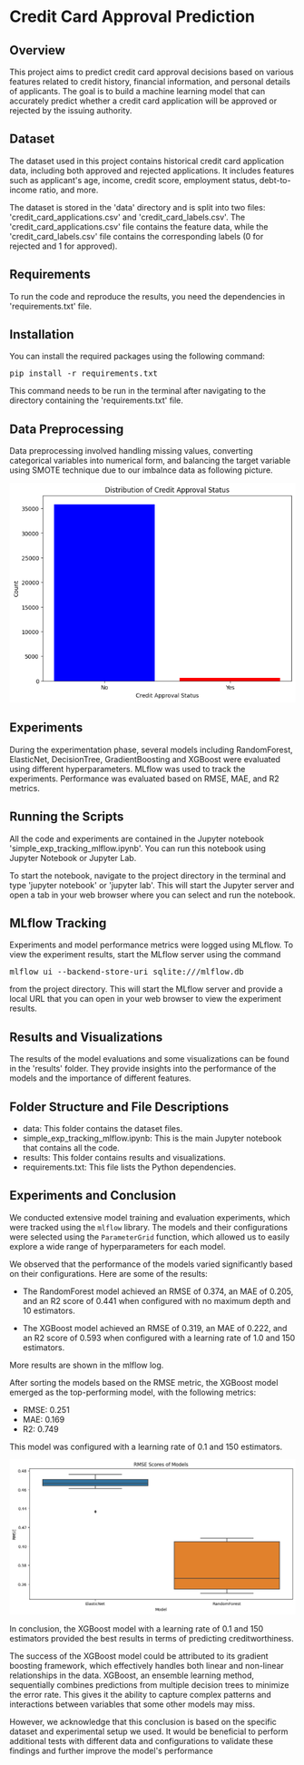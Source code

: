 # Credit Card Approval Prediction
## Overview
This project aims to predict credit card approval decisions based on various features related to credit history, financial information, and personal details of applicants. The goal is to build a machine learning model that can accurately predict whether a credit card application will be approved or rejected by the issuing authority.

## Dataset
The dataset used in this project contains historical credit card application data, including both approved and rejected applications. It includes features such as applicant's age, income, credit score, employment status, debt-to-income ratio, and more.

The dataset is stored in the 'data' directory and is split into two files: 'credit_card_applications.csv' and 'credit_card_labels.csv'. The 'credit_card_applications.csv' file contains the feature data, while the 'credit_card_labels.csv' file contains the corresponding labels (0 for rejected and 1 for approved).

## Requirements
To run the code and reproduce the results, you need the dependencies in 'requirements.txt' file.

## Installation
You can install the required packages using the following command:

<pre>
pip install -r requirements.txt
</pre>

This command needs to be run in the terminal after navigating to the directory containing the 'requirements.txt' file.

## Data Preprocessing
Data preprocessing involved handling missing values, converting categorical variables into numerical form, and balancing the target variable using SMOTE technique due to our imbalnce data as following picture.

![Data Imbalance](https://github.com/tutalae/creditcard_approval_prediction/blob/main/results/imbalance%20data.png)

## Experiments
During the experimentation phase, several models including RandomForest, ElasticNet, DecisionTree, GradientBoosting and XGBoost were evaluated using different hyperparameters. MLflow was used to track the experiments. Performance was evaluated based on RMSE, MAE, and R2 metrics.

## Running the Scripts
All the code and experiments are contained in the Jupyter notebook 'simple_exp_tracking_mlflow.ipynb'. You can run this notebook using Jupyter Notebook or Jupyter Lab.

To start the notebook, navigate to the project directory in the terminal and type 'jupyter notebook' or 'jupyter lab'. This will start the Jupyter server and open a tab in your web browser where you can select and run the notebook.

## MLflow Tracking
Experiments and model performance metrics were logged using MLflow. To view the experiment results, start the MLflow server using the command 

<pre>
mlflow ui --backend-store-uri sqlite:///mlflow.db
</pre>

from the project directory. This will start the MLflow server and provide a local URL that you can open in your web browser to view the experiment results.

## Results and Visualizations
The results of the model evaluations and some visualizations can be found in the 'results' folder. They provide insights into the performance of the models and the importance of different features.

## Folder Structure and File Descriptions
- data: This folder contains the dataset files.
- simple_exp_tracking_mlflow.ipynb: This is the main Jupyter notebook that contains all the code.
- results: This folder contains results and visualizations.
- requirements.txt: This file lists the Python dependencies.

## Experiments and Conclusion
We conducted extensive model training and evaluation experiments, which were tracked using the `mlflow` library. The models and their configurations were selected using the `ParameterGrid` function, which allowed us to easily explore a wide range of hyperparameters for each model.

We observed that the performance of the models varied significantly based on their configurations. Here are some of the results:

- The RandomForest model achieved an RMSE of 0.374, an MAE of 0.205, and an R2 score of 0.441 when configured with no maximum depth and 10 estimators.

- The XGBoost model achieved an RMSE of 0.319, an MAE of 0.222, and an R2 score of 0.593 when configured with a learning rate of 1.0 and 150 estimators.

More results are shown in the mlflow log.

After sorting the models based on the RMSE metric, the XGBoost model emerged as the top-performing model, with the following metrics:

- RMSE: 0.251
- MAE: 0.169
- R2: 0.749

This model was configured with a learning rate of 0.1 and 150 estimators.

![RMSE Comparison between models](https://github.com/tutalae/creditcard_approval_prediction/blob/main/results/RMSE%20scores.png)

In conclusion, the XGBoost model with a learning rate of 0.1 and 150 estimators provided the best results in terms of predicting creditworthiness. 

The success of the XGBoost model could be attributed to its gradient boosting framework, which effectively handles both linear and non-linear relationships in the data. XGBoost, an ensemble learning method, sequentially combines predictions from multiple decision trees to minimize the error rate. This gives it the ability to capture complex patterns and interactions between variables that some other models may miss.

However, we acknowledge that this conclusion is based on the specific dataset and experimental setup we used. It would be beneficial to perform additional tests with different data and configurations to validate these findings and further improve the model's performance